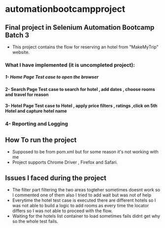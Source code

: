 # automationbootcampproject 
## Final project in Selenium Automation Bootcamp Batch 3

 * This project contains the flow for reserving an hotel from "MakeMyTrip" website.
  ###  What I have implemented (it is uncompleted project):
##### 1- Home Page Test case to open the browser
####  2- Search Page Test case to search for hotel , add dates , choose rooms and travel for reason
####  3- Hotel Page Test case to Hotel , apply price  filters , ratings ,click on 5th  Hotel and capture hotel name
### 4- Reporting and Logging

## How To run the project
* Supposed to be from pom.xml but for some reason it's not working with me
* Project supports Chrome Driver , Firefox and Safari.

## Issues I faced during the project
 * The filter part filtering the two areas togteher sometimes doesnt work so I commented one of them also I tried to add wait but was not of help
 * Everytime the hotel test case is executed there are different hotels so I was not able to build a logic to add rooms as every time the locator differs so I was not able to        proceed with the flow.
 * Waiting for the hotels list container to load sometimes fails didnt get why so the whole test fails.
 
 



